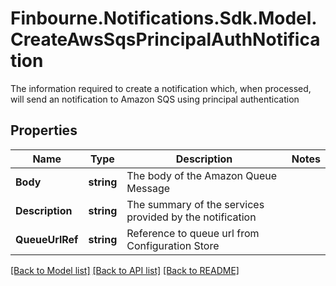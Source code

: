 # Finbourne.Notifications.Sdk.Model.CreateAwsSqsPrincipalAuthNotification
The information required to create a notification which, when processed, will send an notification to Amazon SQS using principal authentication

## Properties

Name | Type | Description | Notes
------------ | ------------- | ------------- | -------------
**Body** | **string** | The body of the Amazon Queue Message | 
**Description** | **string** | The summary of the services provided by the notification | 
**QueueUrlRef** | **string** | Reference to queue url from Configuration Store | 

[[Back to Model list]](../README.md#documentation-for-models) [[Back to API list]](../README.md#documentation-for-api-endpoints) [[Back to README]](../README.md)

